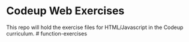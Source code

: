 # Codeup Web Exercises
This repo will hold the exercise files for HTML/Javascript in the Codeup curriculum. # function-exercises
